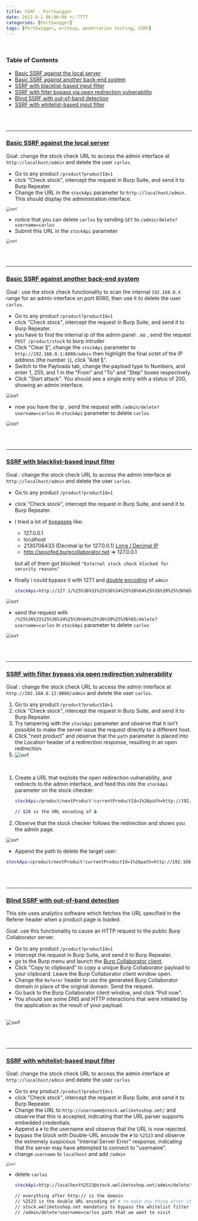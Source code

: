 ```yaml
---
title: SSRF - PortSwigger
date: 2022-8-1 00:00:00 +/-TTTT
categories: [PortSwigger]
tags: [PortSwigger, writeup, penetration testing, SSRF] 
---
```




<br />

### Table of Contents

- [Basic SSRF against the local server](#basic-ssrf-against-the-local-server)
- [Basic SSRF against another back-end system](#basic-ssrf-against-another-back-end-system)
- [SSRF with blacklist-based input filter](#ssrf-with-blacklist-based-input-filter)
- [SSRF with filter bypass via open redirection vulnerability](#ssrf-with-filter-bypass-via-open-redirection-vulnerability)
- [Blind SSRF with out-of-band detection](#blind-ssrf-with-out-of-band-detection)
- [SSRF with whitelist-based input filter](#ssrf-with-whitelist-based-input-filter)



<br /><br />

---

### [Basic SSRF against the local server](https://portswigger.net/web-security/ssrf/lab-basic-ssrf-against-localhost)

Goal: change the stock check URL to access the admin interface at `http://localhost/admin` and delete the user `carlos`.

- Go to any product `/product?productId=1`
- click "Check stock", intercept the request in Burp Suite, and send it to Burp Repeater.
- Change the URL in the `stockApi` parameter to `http://localhost/admin`. This should display the administration interface.

<img src="/assets/img/portswigger/ssrf/1_1.png" alt="ssrf" style="zoom:70%;" />



- notice that you can delete `carlos` by sending `GET` to `/admin/delete?username=carlos`
- Submit this URL in the `stockApi` parameter

<img src="/assets/img/portswigger/ssrf/1_2.png" alt="ssrf" style="zoom:70%;" />





<br /><br />

---



### [Basic SSRF against another back-end system](https://portswigger.net/web-security/ssrf/lab-basic-ssrf-against-backend-system)

Goal : use the stock check functionality to scan the internal `192.168.0.X` range for an admin interface on port 8080, then use it to delete the user `carlos`.

- Go to any product `/product?productId=1`
- click "Check stock", intercept the request in Burp Suite, and send it to Burp Repeater.
- you have to find the internal ip of the admin panel . so , send the request `POST /product/stock` to burp intruder 
- Click "Clear §", change the `stockApi` parameter to `http://192.168.0.1:8080/admin` then highlight the final octet of the IP address (the number `1`), click "Add §".
- Switch to the Payloads tab, change the payload type to Numbers, and enter 1, 255, and 1 in the "From" and "To" and "Step" boxes respectively.
- Click "Start attack". You should see a single entry with a status of 200, showing an admin interface.

<img src="/assets/img/portswigger/ssrf/2_1.png" alt="ssrf" style="zoom:80%;" />



- now you have the ip , send the request with  `/admin/delete?username=carlos` in `stockApi` parameter to delete `carlos`

<img src="/assets/img/portswigger/ssrf/2_2.png" alt="ssrf" style="zoom:80%;" />



<br /><br />

---



### [SSRF with blacklist-based input filter](https://portswigger.net/web-security/ssrf/lab-ssrf-with-blacklist-filter)

Goal : change the stock check URL to access the admin interface at `http://localhost/admin` and delete the user `carlos`.

- Go to any product `/product?productId=1`

- click "Check stock", intercept the request in Burp Suite, and send it to Burp Repeater.

- I tried a lot of [bypasses](https://github.com/swisskyrepo/PayloadsAllTheThings/tree/master/Server%20Side%20Request%20Forgery) like:

  - 127.0.0.1
  - localhost
  - 2130706433 (Decimal ip for 127.0.0.1) [Long / Decimal IP](https://www.smartconversion.com/unit_conversion/IP_Address_Converter.aspx)
  - http://spoofed.burpcollaborator.net => 127.0.0.1

  but all of them got blocked `"External stock check blocked for security reasons"`

- finally i could bypass it with 127.1 and [double encoding](https://owasp.org/www-community/Double_Encoding) of `admin`
  ```bash
  stockApi=http://127.1/%25%36%31%25%36%34%25%36%64%25%36%39%25%36%65
  ```

  



<img src="/assets/img/portswigger/ssrf/3_1.png" alt="ssrf" style="zoom:80%;" />



<br />

- send the request with  `/%25%36%31%25%36%34%25%36%64%25%36%39%25%36%65/delete?username=carlos` in `stockApi` parameter to delete `carlos`

  

<img src="/assets/img/portswigger/ssrf/3_2.png" alt="ssrf" style="zoom:80%;" />





<br /><br />



----





### [SSRF with filter bypass via open redirection vulnerability](https://portswigger.net/web-security/ssrf/lab-ssrf-filter-bypass-via-open-redirection)

Goal : change the stock check URL to access the admin interface at `http://192.168.0.12:8080/admin` and delete the user `carlos`.

1. Go to any product `/product?productId=1`
2. click "Check stock", intercept the request in Burp Suite, and send it to Burp Repeater.
3. Try tampering with the `stockApi` parameter and observe that it isn't possible to make the server issue the request directly to a different host.
4. Click "next product" and observe that the `path` parameter is placed into the Location header of a redirection response, resulting in an open redirection.
5. <img src="/assets/img/portswigger/ssrf/5_1.png" alt="ssrf" style="zoom:90%;" />

<br />

1. Create a URL that exploits the open redirection vulnerability, and redirects to the admin interface, and feed this into the `stockApi` parameter on the stock checker:

   ```bash
   stockApi=/product/nextProduct?currentProductId=1%26path=http://192.168.0.12:8080/admin
   
   // $26 is the URL encoding of &
   ```

2. Observe that the stock checker follows the redirection and shows you the admin page.

<img src="/assets/img/portswigger/ssrf/5_2.png" alt="ssrf" style="zoom:80%;" />

<br />

- Append the path to delete the target user:

```bash
stockApi=/product/nextProduct?currentProductId=1%26path=http://192.168.0.12:8080/admin/delete?username=carlos
```

<br /><br />

---





### [Blind SSRF with out-of-band detection](https://portswigger.net/web-security/ssrf/blind/lab-out-of-band-detection)

This site uses analytics software which fetches the URL specified in the Referer header when a product page is loaded.

Goal: use this functionality to cause an HTTP request to the public Burp Collaborator server.

- Go to any product `/product?productId=1`
- intercept the request in Burp Suite, and send it to Burp Repeater.
- go to the Burp menu and launch the [Burp Collaborator client](https://portswigger.net/burp/documentation/desktop/tools/collaborator-client).
- Click "Copy to clipboard" to copy a unique Burp Collaborator payload to your clipboard. Leave the Burp Collaborator client window open.
- Change the `Referer` header to use the generated Burp Collaborator domain in place of the original domain. Send the request.
- Go back to the Burp Collaborator client window, and click "Poll now". 
- You should see some DNS and HTTP interactions that were initiated by the application as the result of your payload.



<br />

<img src="/assets/img/portswigger/ssrf/6_1.png" alt="ssrf" style="zoom:90%;" />

<br /><br />

---



### [SSRF with whitelist-based input filter](https://portswigger.net/web-security/ssrf/lab-ssrf-with-whitelist-filter)

Goal: change the stock check URL to access the admin interface at `http://localhost/admin` and delete the user `carlos`

- Go to any product `/product?productId=1`
- click "Check stock", intercept the request in Burp Suite, and send it to Burp Repeater.
- Change the URL to `http://username@stock.weliketoshop.net/` and observe that this is accepted, indicating that the URL parser supports embedded credentials.
- Append a `#` to the username and observe that the URL is now rejected.
- bypass the block with Double-URL encode the `#` to `%2523` and observe the extremely suspicious "Internal Server Error" response, indicating that the server may have attempted to connect to "username".
- change `username` to `localhost` and add `/admin`

<img src="/assets/img/portswigger/ssrf/4_1.png" alt="ssrf" style="zoom:60%;" />

<br />

- delete `carlos`

  ````bash
  stockApi=http://localhost%2523@stock.weliketoshop.net/admin/delete?username=carlos
  
  // everything after http:// is the domain 
  // %2523 is the double URL encoding of # to make any thing after it just an id (element)
  // stock.weliketoshop.net mandatory to bypass the whitelist filter
  // /admin/delete?username=carlos path that we want to visit
  ````

  



